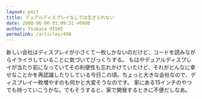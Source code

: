 ```yaml
---
layout: post
title: デュアルディスプレイなしでは生きられない
date: 2008-06-06 01:09:51 +0900
author: Tsukasa OISHI
permalink: /articles/498
---
```


新しい会社はディスプレイが小さくて一枚しかないのだけど、コードを読みながらイライラしていることに気づいてびっくりする。
もはやデュアルディスプレイが当たり前になっていてその利便性も忘れかけていたけど、それがどんなに幸せなことかを再認識したりしている今日この頃。ちょっと大きな会社なので、ディスプレイ一枚増やすのも何かと大変そうなのです。
家にある15インチのやつでも持っていこうかな。でもそうすると、家で開発するときに不便だしなあ。

